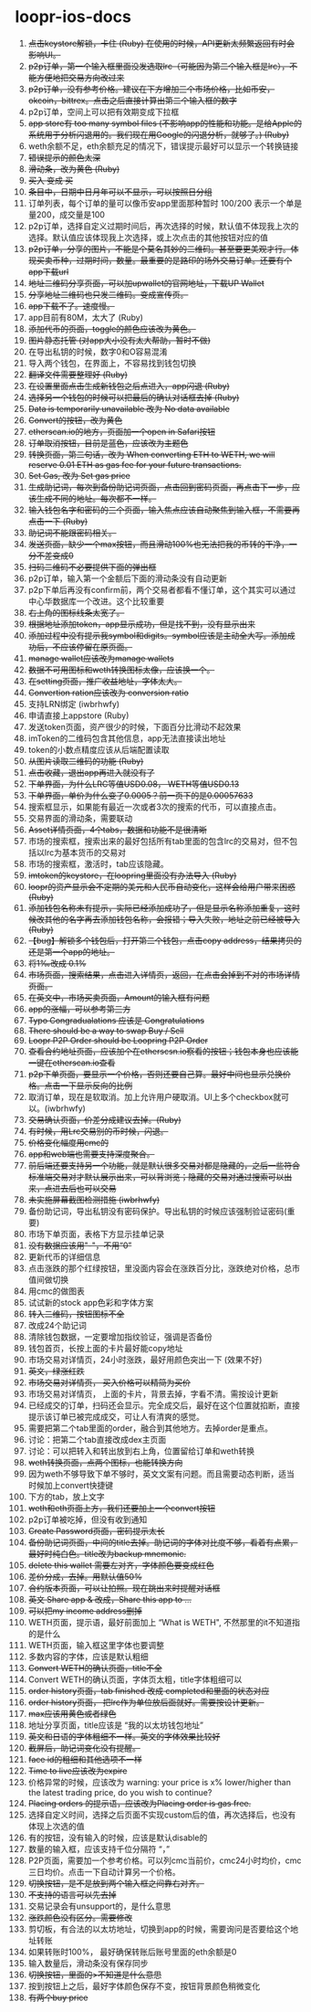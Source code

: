 # loopr-ios-docs

1. ~~点击keystore解锁，卡住 (Ruby) 在使用的时候，API更新太频繁返回有时会影响UI。~~
2. ~~p2p订单，第一个输入框里面没发选取lrc（可能因为第二个输入框是lrc），不能方便地把交易方向改过来~~
3. ~~p2p订单，没有参考价格。建议在下方增加三个市场价格，比如币安，okcoin，bittrex。点击之后直接计算出第二个输入框的数字~~
4. p2p订单，空间上可以把有效期变成下拉框
5. ~~app store有 too many symbol files (不影响app的性能和功能。是给Apple的系统用于分析闪退用的。我们现在用Google的闪退分析，就够了。) (Ruby)~~
6. weth余额不足，eth余额充足的情况下，错误提示最好可以显示一个转换链接
7. ~~错误提示的颜色太深~~
8. ~~滑动条，改为黄色 (Ruby)~~
9. ~~买入 变成 买~~
10. ~~条目中，日期中日月年可以不显示，可以按照日分组~~
11. 订单列表，每个订单的量可以像币安app里面那种暂时 100/200 表示一个单是量200，成交量是100
12. p2p订单，选择自定义过期时间后，再次选择的时候，默认值不体现我上次的选择。默认值应该体现我上次选择，或上次点击的其他按钮对应的值
13. ~~p2p订单，分享的图片，不能是个莫名其妙的二维码。甚至要更美观才行。体现买卖币种，过期时间，数量。最重要的是路印的场外交易订单。还要有个app下载url~~
14. ~~地址二维码分享页面，可以加upwallet的官网地址，下载UP Wallet~~
15. ~~分享地址二维码也只发二维码。变成宣传页。~~
16. ~~app下载不了。速度慢。~~
17. app目前有80M，太大了 (Ruby)
18. ~~添加代币的页面，toggle的颜色应该改为黄色。~~
19. ~~图片静态托管 (对app大小没有太大帮助，暂时不做)~~
20. 在导出私钥的时候，数字0和O容易混淆
21. 导入两个钱包，在界面上，不容易找到钱包切换
22. ~~翻译文件需要整理好 (Ruby)~~
23. ~~在设置里面点击生成新钱包之后点进入，app闪退 (Ruby)~~
24. ~~选择另一个钱包的时候可以把最后的确认对话框去掉 (Ruby)~~
25. ~~Data is temporarily unavailable 改为 No data available~~
26. ~~Convert的按钮，改为黄色~~
27. ~~etherscan.io的地方，页面加一个open in Safari按钮~~
28. ~~订单取消按钮，目前是蓝色，应该改为主题色~~
29. ~~转换页面，第二句话，改为 When converting ETH to WETH, we will reserve 0.01 ETH as gas fee for your future transactions.~~
30. ~~Set Gas, 改为 Set gas price~~
31. ~~生成助记词，每次到备份助记词页面，点击回到密码页面，再点击下一步，应该生成不同的地址。每次都不一样。~~
32. ~~输入钱包名字和密码的三个页面，输入焦点应该自动聚焦到输入框，不需要再点击一下 (Ruby)~~
33. ~~助记词不能跟密码相关。~~
34. ~~发送页面，缺少一个max按钮，而且滑动100%也无法把我的币转的干净，一分不差变成0~~
35. ~~扫码二维码不必要提供下面的弹出框~~
36. p2p订单，输入第一个金额后下面的滑动条没有自动更新
37. p2p下单后再没有confirm前，两个交易者都看不懂订单，这个其实可以通过中心华数据库一个改进。这个比较重要
38. ~~右上角的图标线条太宽了。~~
39. ~~根据地址添加token，app显示成功，但是找不到，没有显示出来~~
40. ~~添加过程中没有提示我symbol和digits。symbol应该是主动全大写。添加成功后，不应该停留在原页面。~~
41. ~~manage wallet应该改为manage wallets~~
42. ~~数据不可用图标和weth转换图标太像，应该换一个。~~
43. ~~在setting页面，推广收益地址，字体太大。~~
44. ~~Convertion ration应该改为 conversion ratio~~
45. 支持LRN绑定 (iwbrhwfy)
46. 申请直接上appstore (Ruby)
47. 发送token页面，资产很少的时候，下面百分比滑动不起效果
48. imToken的二维码包含其他信息，app无法直接读出地址
49. token的小数点精度应该从后端配置读取
50. ~~从图片读取二维码的功能 (Ruby)~~
51. ~~点击收藏，退出app再进入就没有了~~
52. ~~下单界面，为什么LRC等值USD0.08， WETH等值USD0.13~~
53. ~~下单界面，单价为什么变了0.0005？前一页下的是0.00057633~~
54. 搜索框显示，如果能有最近一次或者3次的搜索的代币，可以直接点击。
55. 交易界面的滑动条，需要联动
56. ~~Asset详情页面，4个tabs，数据和功能不是很清晰~~
57. 市场的搜索框，搜索出来的最好包括所有tab里面的包含lrc的交易对，但不包括以lrc为基本货币的交易对
58. 市场的搜索框，激活时，tab应该隐藏。
59. ~~imtoken的keystore，在loopring里面没有办法导入 (Ruby)~~
60. ~~loopr的资产显示会不定期的美元和人民币自动变化，这样会给用户带来困惑 (Ruby)~~
61. ~~添加钱包名称未有提示，实际已经添加成功了，但是显示名称添加重复，这时候改其他的名字再去添加钱包名称，会报错；导入失败，地址之前已经被导入 (Ruby)~~
62. ~~【bug】解锁多个钱包后，打开第二个钱包，点击copy address，结果拷贝的还是第一个app的地址。~~
63. ~~将1‰改成 0.1%~~
64. ~~市场页面，搜索结果，点击进入详情页，返回，在点击会掉到不对的市场详情页面。~~
65. ~~在英文中，市场买卖页面，Amount的输入框有问题~~
66. ~~app的涨幅，可以参考第三方~~
67. ~~Typo Congradualations 应该是 Congratulations~~
68. ~~There should be a way to swap Buy / Sell~~
69. ~~Loopr P2P Order should be Loopring P2P Order~~
70. ~~查看合约地址页面，应该加个在etherscsn.io察看的按钮；钱包本身也应该能一键在etherscan.io查看~~
71. ~~p2p下单页面，要显示一个价格，否则还要自己算。最好中间也显示兑换价格。点击一下显示反向的比例~~
72. 取消订单，现在是软取消。加上允许用户硬取消。UI上多个checkbox就可以。(iwbrhwfy)
73. ~~交易确认页面，价差分成建议去掉。(Ruby)~~
74. ~~有时候，用Lrc交易别的币时候，闪退。~~
75. ~~价格变化幅度用cmc的~~
76. ~~app和web端也需要支持深度聚合。~~
77. ~~前后端还要支持另一个功能，就是默认很多交易对都是隐藏的，之后一些符合标准端交易对才默认展示出来，可以背浏览；隐藏的交易对通过搜索可以出来，点进去后也可以交易~~
78. ~~未实施屏幕截图检测措施 (iwbrhwfy)~~
79. 备份助记词，导出私钥没有密码保护。导出私钥的时候应该强制验证密码(重要)
80. 市场下单页面，表格下方显示挂单记录
81. ~~没有数据应该用"-"，不用“0”~~
82. 更新代币的详细信息
83. 点击涨跌的那个红绿按钮，里没面内容会在涨跌百分比，涨跌绝对价格，总市值间做切换
84. 用cmc的做图表
85. 试试新的stock app色彩和字体方案
86. ~~转入二维码，按钮图标不全~~
87. 改成24个助记词
88. 清除钱包数据，一定要增加指纹验证，强调是否备份
89. 钱包首页，长按上面的卡片最好能copy地址
90. 市场交易对详情页，24小时涨跌，最好用颜色突出一下 (效果不好)
91. ~~英文，绿涨红跌~~
92. ~~市场交易对详情页， 买入价格可以精简为买价~~
93. 市场交易对详情页， 上面的卡片，背景去掉，字看不清。需按设计更新
94. 已经成交的订单，扫码还会显示。完全成交后，最好在这个位置就掐断，直接提示该订单已被完成成交，可让人有清爽的感觉。
95. 需要把第二个tab里面的order，融合到其他地方。去掉order是重点。
96. 讨论：把第二个tab直接改成dex主页面
97. 讨论：可以把转入和转出放到右上角，位置留给订单和weth转换
98. ~~weth转换页面，点两个图标，也能转换方向~~
99. 因为weth不够导致下单不够时，英文文案有问题。而且需要动态判断，适当时候加上convert快捷键
100. 下方的tab，放上文字
101. ~~weth和eth页面上方，我们还要加上一个convert按钮~~
102. p2p订单被吃掉，但没有收到通知
103. ~~Create Password页面，密码提示太长~~
104. ~~备份助记词页面，中间的title去掉。助记词的字体对比度不够，看着有点累，最好时纯白色。title改为backup mnemonic.~~
105. ~~delete this wallet 需要左对齐，字体颜色要变成红色~~
106. ~~差价分成，去掉。用默认值50%~~
107. ~~合约版本页面，可以让拍照。现在跳出来时提醒对话框~~
108. ~~英文 Share app & 改成，Share this app to ...~~
109. ~~可以把my income address删掉~~
110. WETH页面，提示语，最好前面加上 “What is WETH", 不然那里的it不知道指的是什么
111. WETH页面，输入框这里字体也要调整
112. 多数内容的字体，应该是默认粗细
113. ~~Convert WETH的确认页面，title不全~~
114. Convert WETH的确认页面，字体页太粗，title字体粗细可以
115. ~~order history页面，tab finished 改成 completed和里面的状态对应~~
116. ~~order history页面， 把lrc作为单位放后面就好。需要按设计更新。~~
117. ~~max应该用黄色或者绿色~~
118. 地址分享页面，title应该是 “我的以太坊钱包地址”
119. ~~英文和日语的字体粗细不一样。英文的字体效果比较好~~
120. ~~截屏后，助记词变化没有提醒。~~
121. ~~face id的粗细和其他选项不一样~~
122. ~~Time to live应该改为expire~~
123. 价格异常的时候，应该改为 warning: your price is x% lower/higher than the latest trading price, do you wish to continue?
124. ~~Placing orders 的提示语，应该改为Placing order is gas free.~~
125. 选择自定义时间，选择之后页面不实现custom后的值，再次选择后，也没有体现上次选的值
126. 有的按钮，没有输入的时候，应该是默认disable的
127. 数量的输入框，应该支持千位分隔符 “，”
128. P2P页面，需要加一个参考价格。可以列cmc当前价，cmc24小时均价，cmc三日均价。点击一下自动计算另一个价格。
129. ~~切换按钮，是不是放到两个输入框之间靠右对齐。~~
130. ~~不支持的语言可以先去掉~~
131. 交易记录会有unsupport的，是什么意思
131. ~~涨跌颜色没有区分。需要修改~~
132. 剪切板，有合法的以太坊地址，切换到app的时候，需要询问是否要给这个地址转账
133. 如果转账时100%， 最好确保转账后账号里面的eth余额是0
134. 输入数量后，滑动条没有保存同步
135. ~~切换按钮，里面的>不知道是什么意思~~
136. 按到按钮上之后，最好字体颜色保存不变，按钮背景颜色稍微变化
137. ~~有两个buy price~~

   

